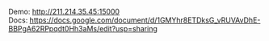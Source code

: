 Demo: http://211.214.35.45:15000  
Docs: https://docs.google.com/document/d/1GMYhr8ETDksG_vRUVAvDhE-BBPgA62RPpqdt0Hh3aMs/edit?usp=sharing

